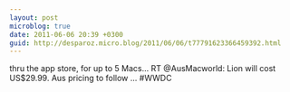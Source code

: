 ```yaml
---
layout: post
microblog: true
date: 2011-06-06 20:39 +0300
guid: http://desparoz.micro.blog/2011/06/06/t77791623366459392.html
---
```

thru the app store, for up to 5 Macs... RT @AusMacworld: Lion will cost US$29.99. Aus pricing to follow ... #WWDC
